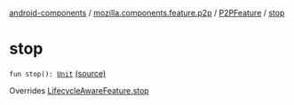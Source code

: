 [android-components](../../index.md) / [mozilla.components.feature.p2p](../index.md) / [P2PFeature](index.md) / [stop](./stop.md)

# stop

`fun stop(): `[`Unit`](https://kotlinlang.org/api/latest/jvm/stdlib/kotlin/-unit/index.html) [(source)](https://github.com/mozilla-mobile/android-components/blob/master/components/feature/p2p/src/main/java/mozilla/components/feature/p2p/P2PFeature.kt#L63)

Overrides [LifecycleAwareFeature.stop](../../mozilla.components.support.base.feature/-lifecycle-aware-feature/stop.md)

